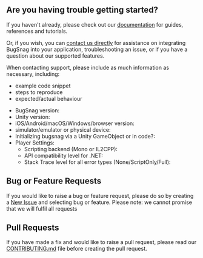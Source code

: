 ## Are you having trouble getting started?
If you haven't already, please check out our [documentation](https://docs.bugsnag.com/platforms/unity/) for guides, references and tutorials.

Or, if you wish, you can [contact us directly](mailto:support@bugsnag.com) for assistance on integrating BugSnag into your application, troubleshooting an issue, or if you have a question about our supported features.

When contacting support, please include as much information as necessary, including:

- example code snippet
- steps to reproduce
- expected/actual behaviour 

* BugSnag version:
* Unity version:
* iOS/Android/macOS/Windows/browser version:
* simulator/emulator or physical device:
* Initializing bugsnag via a Unity GameObject or in code?:
* Player Settings:
    * Scripting backend (Mono or IL2CPP):
    * API compatibility level for .NET:
    * Stack Trace level for all error types (None/ScriptOnly/Full):

## Bug or Feature Requests
If you would like to raise a bug or feature request, please do so by creating a [New Issue](https://github.com/bugsnag/bugsnag-unity/issues/new/choose) and selecting bug or feature.
Please note: we cannot promise that we will fulfil all requests

## Pull Requests
If you have made a fix and would like to raise a pull request, please read our [CONTRIBUTING.md](../CONTRIBUTING.md) file before creating the pull request.
